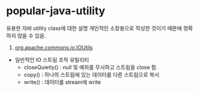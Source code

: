 # popular-java-utility
유용한 자바 utility class에 대한 설명
개인적인 소장용으로 작성한 것이기 때문에 정확하지 않을 수 있음.


1. <a href="/src/main/java/yjh/utility/apache/commons/io/IOUtils/"> org.apache.commons.io.IOUtils </a>
 - 일반적인 IO 스트림 조작 유틸리티
 	- closeQuietly() : null 및 예외를 무시하고 스트림을 close 함.
	- copy() : 하나의 스트림에 있는 데이터를 다른 스트림으로 복사.
	- write() : 데이터를 stream에 write